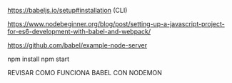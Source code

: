 https://babeljs.io/setup#installation (CLI)

https://www.nodebeginner.org/blog/post/setting-up-a-javascript-project-for-es6-development-with-babel-and-webpack/

https://github.com/babel/example-node-server

npm install
npm start


REVISAR COMO FUNCIONA BABEL CON NODEMON